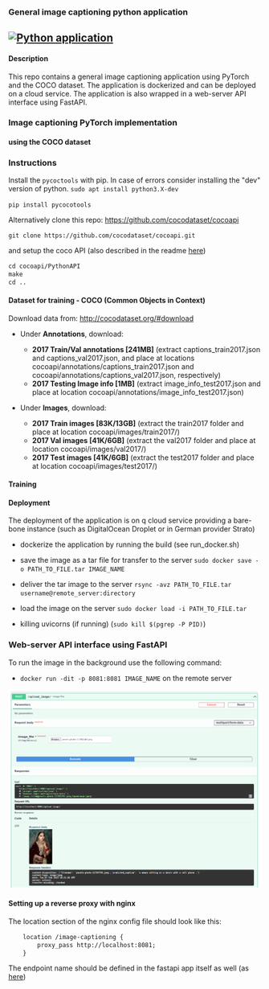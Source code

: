 ### General image captioning python application
[![Python application](https://github.com/bkocis/image-captioning-applications/actions/workflows/python-app.yml/badge.svg)](https://github.com/bkocis/image-captioning-applications/actions/workflows/python-app.yml)
----
#### Description

This repo contains a general image captioning application using PyTorch and the COCO dataset. 
The application is dockerized and can be deployed on a cloud service. 
The application is also wrapped in a web-server API interface using FastAPI.

### Image captioning PyTorch implementation 
#### using the COCO dataset

### Instructions

Install the `pycoctools` with pip. In case of errors consider installing the "dev" version of python.
`sudo apt install python3.X-dev`

`pip install pycocotools`

Alternatively clone this repo: https://github.com/cocodataset/cocoapi  
```
git clone https://github.com/cocodataset/cocoapi.git  
```

and setup the coco API (also described in the readme [here](https://github.com/cocodataset/cocoapi)) 
```
cd cocoapi/PythonAPI  
make  
cd ..
```

#### Dataset for training - COCO (Common Objects in Context)
Download data from: http://cocodataset.org/#download

* Under **Annotations**, download:
  * **2017 Train/Val annotations [241MB]** (extract captions_train2017.json and captions_val2017.json, and place at locations cocoapi/annotations/captions_train2017.json and cocoapi/annotations/captions_val2017.json, respectively)  
  * **2017 Testing Image info [1MB]** (extract image_info_test2017.json and place at location cocoapi/annotations/image_info_test2017.json)

* Under **Images**, download:
  * **2017 Train images [83K/13GB]** (extract the train2017 folder and place at location cocoapi/images/train2017/)
  * **2017 Val images [41K/6GB]** (extract the val2017 folder and place at location cocoapi/images/val2017/)
  * **2017 Test images [41K/6GB]** (extract the test2017 folder and place at location cocoapi/images/test2017/)

#### Training

#### Deployment
The deployment of the application is on q cloud service providing a bare-bone instance (such as DigitalOcean Droplet or in German provider Strato)

- dockerize the application by running the build (see run_docker.sh)
- save the image as a tar file for transfer to the server
`sudo docker save -o PATH_TO_FILE.tar IMAGE_NAME`

- deliver the tar image to the server 
`rsync -avz PATH_TO_FILE.tar username@remote_server:directory`

- load the image on the server
`sudo docker load -i PATH_TO_FILE.tar`

- killing uvicorns (if running)
(`sudo kill $(pgrep -P PID)`)


### Web-server API interface using FastAPI

To run the image in the background use the following command:

- `docker run -dit -p 8081:8081 IMAGE_NAME` on the remote server

<img src="assets/api_Screenshot.png">

#### Setting up a reverse proxy with nginx

The location section of the nginx config file should look like this:

```
    location /image-captioning {
        proxy_pass http://localhost:8081;
    }
```

The endpoint name should be defined in the fastapi app itself as well (as [here](https://github.com/bkocis/image-captioning-applications/blob/main/application/main.py#L31))
